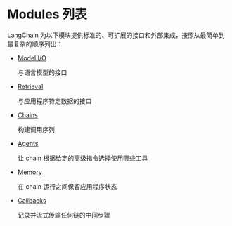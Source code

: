 # Modules 列表
LangChain 为以下模块提供标准的、可扩展的接口和外部集成，按照从最简单到最复杂的顺序列出：

- [Model I/O](https://python.langchain.com/docs/modules/model_io/)

	与语言模型的接口
- [Retrieval](https://python.langchain.com/docs/modules/data_connection/)

	与应用程序特定数据的接口
- [Chains](https://python.langchain.com/docs/modules/chains/)

	构建调用序列
- [Agents](https://python.langchain.com/docs/modules/agents/)

	让 chain 根据给定的高级指令选择使用哪些工具
- [Memory](https://python.langchain.com/docs/modules/memory/)

	在 chain 运行之间保留应用程序状态
- [Callbacks](https://python.langchain.com/docs/modules/callbacks/)

	记录并流式传输任何链的中间步骤
	